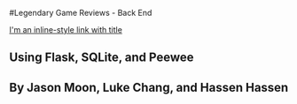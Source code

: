 #Legendary Game Reviews - Back End 

[I'm an inline-style link with title](https://github.com/moonjason/legendarygamereviews "Front-end Repository")

## Using Flask, SQLite, and Peewee 

## By Jason Moon, Luke Chang, and Hassen Hassen 

